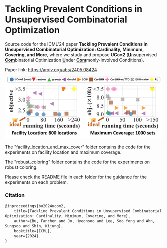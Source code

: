 # Tackling Prevalent Conditions in Unsupervised Combinatorial Optimization

Source code for the ICML'24 paper **Tackling Prevalent Conditions in Unsupervised Combinatorial Optimization: Cardinality, Minimum, Covering, and More**, where we study and propose <strong><span style="font-variant: small-caps;">UCom2</span></strong> (<ins><strong>U</strong></ins>nsupervised <ins><strong>Com</strong></ins>binatorial Optimization <ins><strong>U</strong></ins>nder <ins><strong>Com</strong></ins>monly-involved Conditions).

Paper link: https://arxiv.org/abs/2405.08424

![Main results](pics/ucom2_res_summary.jpg)

The "facility_location_and_max_cover" folder contains the code for the experiments on facility location and maximum coverage.

The "robust_coloring" folder contains the code for the experiments on robust coloring.

Please check the README file in each folder for the guidance for the experiments on each problem.

### Citation

    @inproceedings{bu2024ucom2,
        title={Tackling Prevalent Conditions in Unsupervised Combinatorial Optimization: Cardinality, Minimum, Covering, and More},
        author={Bu, Fanchen and Jo, Hyeonsoo and Lee, Soo Yong and Ahn, Sungsoo and Shin, Kijung},
        booktitle={ICML},
        year={2024}
    }
